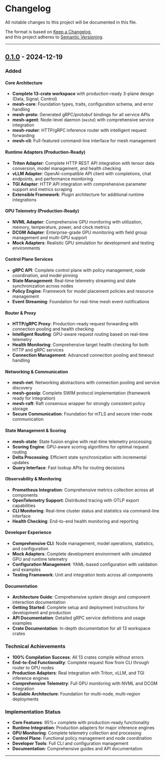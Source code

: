# Changelog
All notable changes to this project will be documented in this file.

The format is based on [Keep a Changelog](https://keepachangelog.com/en/1.0.0/),  
and this project adheres to [Semantic Versioning](https://semver.org/spec/v2.0.0.html).

---

## [0.1.0] - 2024-12-19
### Added

#### Core Architecture
- **Complete 13-crate workspace** with production-ready 3-plane design (Data, Signal, Control)
- **mesh-core**: Foundation types, traits, configuration schema, and error handling
- **mesh-proto**: Generated gRPC/protobuf bindings for all service APIs
- **mesh-agent**: Node-level daemon (`meshd`) with comprehensive service integration
- **mesh-router**: HTTP/gRPC inference router with intelligent request forwarding
- **mesh-cli**: Full-featured command-line interface for mesh management

#### Runtime Adapters (Production-Ready)
- **Triton Adapter**: Complete HTTP REST API integration with tensor data conversion, model management, and health checking
- **vLLM Adapter**: OpenAI-compatible API client with completions, chat endpoints, and performance monitoring
- **TGI Adapter**: HTTP API integration with comprehensive parameter support and metrics scraping
- **Extensible Framework**: Plugin architecture for additional runtime integrations

#### GPU Telemetry (Production-Ready)
- **NVML Adapter**: Comprehensive GPU monitoring with utilization, memory, temperature, power, and clock metrics
- **DCGM Adapter**: Enterprise-grade GPU monitoring with field group management and multi-GPU support
- **Mock Adapters**: Realistic GPU simulation for development and testing environments

#### Control Plane Services
- **gRPC API**: Complete control plane with policy management, node coordination, and model pinning
- **State Management**: Real-time telemetry streaming and state synchronization across nodes
- **Policy Engine**: Framework for model placement policies and resource management
- **Event Streaming**: Foundation for real-time mesh event notifications

#### Router & Proxy
- **HTTP/gRPC Proxy**: Production-ready request forwarding with connection pooling and health checking
- **Intelligent Routing**: GPU-aware request routing based on real-time telemetry
- **Health Monitoring**: Comprehensive target health checking for both HTTP and gRPC services
- **Connection Management**: Advanced connection pooling and timeout handling

#### Networking & Communication
- **mesh-net**: Networking abstractions with connection pooling and service discovery
- **mesh-gossip**: Complete SWIM protocol implementation (framework ready for integration)
- **mesh-raft**: Raft consensus wrapper for strongly consistent policy storage
- **Secure Communication**: Foundation for mTLS and secure inter-node communication

#### State Management & Scoring
- **mesh-state**: State fusion engine with real-time telemetry processing
- **Scoring Engine**: GPU-aware scoring algorithms for optimal request routing
- **Delta Processing**: Efficient state synchronization with incremental updates
- **Query Interface**: Fast lookup APIs for routing decisions

#### Observability & Monitoring
- **Prometheus Integration**: Comprehensive metrics collection across all components
- **OpenTelemetry Support**: Distributed tracing with OTLP export capabilities
- **CLI Monitoring**: Real-time cluster status and statistics via command-line interface
- **Health Checking**: End-to-end health monitoring and reporting

#### Developer Experience
- **Comprehensive CLI**: Node management, model operations, statistics, and configuration
- **Mock Adapters**: Complete development environment with simulated GPU and runtime telemetry
- **Configuration Management**: YAML-based configuration with validation and examples
- **Testing Framework**: Unit and integration tests across all components

#### Documentation
- **Architecture Guide**: Comprehensive system design and component interaction documentation
- **Getting Started**: Complete setup and deployment instructions for development and production
- **API Documentation**: Detailed gRPC service definitions and usage examples
- **Crate Documentation**: In-depth documentation for all 13 workspace crates

### Technical Achievements
- **100% Compilation Success**: All 13 crates compile without errors
- **End-to-End Functionality**: Complete request flow from CLI through router to GPU nodes
- **Production Adapters**: Real integration with Triton, vLLM, and TGI inference engines
- **Comprehensive Telemetry**: Full GPU monitoring with NVML and DCGM integration
- **Scalable Architecture**: Foundation for multi-node, multi-region deployments

### Implementation Status
- **Core Features**: 95%+ complete with production-ready functionality
- **Runtime Integration**: Production adapters for major inference engines
- **GPU Monitoring**: Complete telemetry collection and processing
- **Control Plane**: Functional policy management and node coordination
- **Developer Tools**: Full CLI and configuration management
- **Documentation**: Comprehensive guides and API documentation

---

[0.1.0]: https://github.com/redbco/infermesh/releases/tag/v0.1.0
